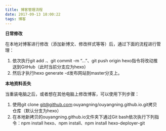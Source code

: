 ```yaml
---
title: 博客管理流程
date: 2017-09-13 18:00:22
tags: 博客
---
```


**日常修改**

在本地对博客进行修改（添加新博文、修改样式等等）后，通过下面的流程进行管理：

1. 依次执行git add .、git commit -m “…”、git push origin hexo指令将改动推送到GitHub（此时当前分支应为hexo）
2. 然后才执行hexo generate -d发布网站到master分支上。

**本地资料丢失**

当重装电脑之后，或者想在其他电脑上修改博客，可以使用下列步骤：

1. 使用git clone git@github.com:ouyangning/ouyangning.github.io.git拷贝仓库（默认分支为hexo）
2. 在本地新拷贝的ouyangning.github.io文件夹下通过Git bash依次执行下列指令：npm install hexo、npm install、npm install hexo-deployer-git